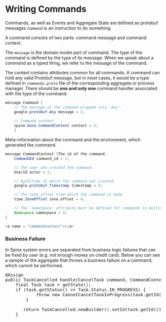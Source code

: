 # Writing Commands

Commands, as well as Events and Aggregate State are defined as protobuf messages
`Command` is an instruction to do something.

A command consists of two parts: command message and command context.

The `message` is the domain model part of command. The type of the command is defined by
the type of its message. When we speak about a *command* as a typed thing, we refer to the message of the command.

The context contains attributes common for all commands.
A command can hold any valid Protobuf message, but in most cases, it would be a type defined in `commands.proto` file of the corresponding aggregate or process manager.
There should be **one and only one** command handler associated with the type of the command.

``````java
message Command {
    // The message of the command wrapped into `Any`.
    google.protobuf.Any message = 1;
    
    // Command context.
    spine.base.CommandContext context = 2;
    }

``````

Meta-information about the command and the environment, which generated the command.

``````java
message CommandContext {The id of the command.
    CommandId command_id = 1;

    // The user who created the command.
    UserId actor = 2;

    // Date/time at which the command was created.
    google.protobuf.Timestamp timestamp = 3;

    // The zone offset from which the command is made.
    time.ZoneOffset zone_offset = 4;

    // The `namespace` attribute must be defined for commands in multitenant applications.
    Namespace namespace = 5;
}

<a name = "commandcontext"></a>
``````


<a name="bizfailure"></a>
### Business Failure 
 In Spine system errors are separated from business logic failures that can be fixed by user (e.g. not enough money on credit card). 
 Below you can see a sample of the aggregate that throws a business failure on a command, which cannot be performed.
<pre>
@Assign
public TaskCancelled handle(CancelTask command, CommandContext context) throws CannotCancelTaskInProgress {
    final Task task = getState();
    if (task.getStatus() == Task.Status.IN_PROGRESS) {
            throw new CannotCancelTaskInProgress(task.getId());
        }

       return TaskCancelled.newBuilder().setId(task.getId()).build();
    }
</pre>